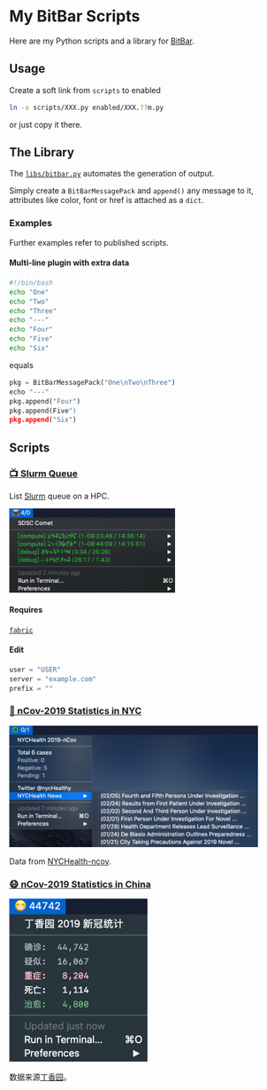 # My BitBar Scripts

Here are my Python scripts and a library for [BitBar][bitbar-home].

## Usage

Create a soft link from `scripts` to enabled
```bash
ln -s scripts/XXX.py enabled/XXX.??m.py
```
or just copy it there.

## The Library

The [`libs/bitbar.py`](/libs/bitbar.py) automates the generation of output.

Simply create a `BitBarMessagePack` and `append()` any message to it, attributes like color, font or href is attached as a `dict`.

### Examples

Further examples refer to published scripts.

#### Multi-line plugin with extra data

```bash
#!/bin/bash
echo "One"
echo "Two"
echo "Three"
echo "---"
echo "Four"
echo "Five"
echo "Six"
```
equals
```python
pkg = BitBarMessagePack("One\nTwo\nThree")
echo "---"
pkg.append("Four")
pkg.append(Five")
pkg.append("Six")
```

## Scripts

### [📺 Slurm Queue](/scripts/squeue.py)

List [Slurm][slurm] queue on a HPC.

<img src="/screenshots/squeue.png" width=300>

#### Requires

[`fabric`][fabfile]

#### Edit

```python
user = "USER"
server = "example.com"
prefix = ""
```

[fabfile]: http://www.fabfile.org
[slurm]: https://slurm.schedmd.com/squeue.html

### [🦠 nCov-2019 Statistics in NYC](/scripts/nCov-2019-NYC.py)

<img src="/screenshots/nCov-2019-NYC.png" width=450>

Data from [NYCHealth-ncov].

[NYCHealth-ncov]: https://www1.nyc.gov/site/doh/health/health-topics/coronavirus.page

### [😷 nCov-2019 Statistics in China](/scripts/nCov-2019-CHN.py)

<img src="/screenshots/nCov-2019-CHN.png" width=250>

数据来源[丁香园][dxy-ncov]。

[dxy-ncov]: https://ncov.dxy.cn/ncovh5/view/pneumonia

[bitbar-home]: https://getbitbar.com
[bitbar-github]: https://github.com/matryer/bitbar
